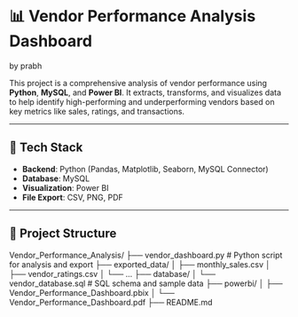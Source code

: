 # 📊 Vendor Performance Analysis Dashboard
by prabh

This project is a comprehensive analysis of vendor performance using **Python**, **MySQL**, and **Power BI**. It extracts, transforms, and visualizes data to help identify high-performing and underperforming vendors based on key metrics like sales, ratings, and transactions.

---

## 🧰 Tech Stack

- **Backend**: Python (Pandas, Matplotlib, Seaborn, MySQL Connector)
- **Database**: MySQL
- **Visualization**: Power BI
- **File Export**: CSV, PNG, PDF

---

## 📁 Project Structure

Vendor_Performance_Analysis/
├── vendor_dashboard.py # Python script for analysis and export
├── exported_data/
│ ├── monthly_sales.csv
│ ├── vendor_ratings.csv
│ └── ...
├── database/
│ └── vendor_database.sql # SQL schema and sample data 
├── powerbi/
│ ├── Vendor_Performance_Dashboard.pbix
│ └── Vendor_Performance_Dashboard.pdf
├── README.md